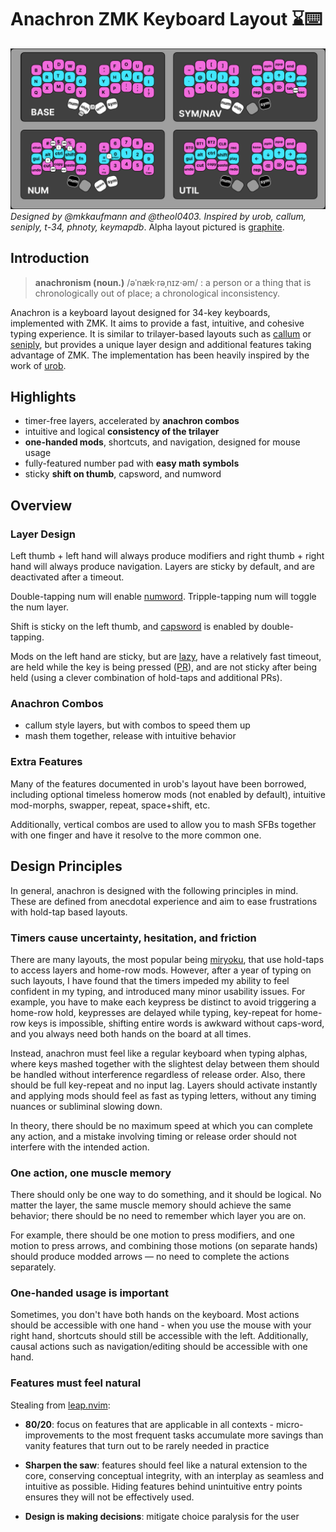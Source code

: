 # Anachron ZMK Keyboard Layout ⌛⌨️

![anachron layout](./after-cleanup.png) _Designed by @mkkaufmann and @theol0403.
Inspired by urob, callum, seniply, t-34, phnoty, keymapdb_. Alpha layout
pictured is [graphite](https://github.com/rdavison/graphite-layout).

## Introduction

> **anachronism (noun.)** /əˈnæk·rəˌnɪz·əm/ : a person or a thing that is
> chronologically out of place; a chronological inconsistency.

Anachron is a keyboard layout designed for 34-key keyboards, implemented with
ZMK. It aims to provide a fast, intuitive, and cohesive typing experience. It is
similar to trilayer-based layouts such as
[callum](https://github.com/qmk/qmk_firmware/blob/master/users/callum/readme.md)
or [seniply](https://stevep99.github.io/seniply/), but provides a unique layer
design and additional features taking advantage of ZMK. The implementation has
been heavily inspired by the work of [urob](https://github.com/urob/zmk-config).

## Highlights

- timer-free layers, accelerated by **anachron combos**
- intuitive and logical **consistency of the trilayer**
- **one-handed mods**, shortcuts, and navigation, designed for mouse usage
- fully-featured number pad with **easy math symbols**
- sticky **shift on thumb**, capsword, and numword

## Overview

### Layer Design

Left thumb + left hand will always produce modifiers and right thumb + right
hand will always produce navigation. Layers are sticky by default, and are
deactivated after a timeout.

Double-tapping num will enable
[numword](https://github.com/urob/zmk-config#numword). Tripple-tapping num will
toggle the num layer.

Shift is sticky on the left thumb, and
[capsword](https://github.com/urob/zmk-config#capsword) is enabled by
double-tapping.

Mods on the left hand are sticky, but are
[lazy](https://github.com/zmkfirmware/zmk/pull/1812), have a relatively fast
timeout, are held while the key is being pressed
([PR](https://github.com/zmkfirmware/zmk/pull/1811)), and are not sticky after
being held (using a clever combination of hold-taps and additional PRs).

### Anachron Combos

- callum style layers, but with combos to speed them up
- mash them together, release with intuitive behavior

### Extra Features

Many of the features documented in urob's layout have been borrowed, including
optional timeless homerow mods (not enabled by default), intuitive mod-morphs,
swapper, repeat, space+shift, etc.

Additionally, vertical combos are used to allow you to mash SFBs together with
one finger and have it resolve to the more common one.

## Design Principles

In general, anachron is designed with the following principles in mind. These
are defined from anecdotal experience and aim to ease frustrations with hold-tap
based layouts.

### Timers cause uncertainty, hesitation, and friction

There are many layouts, the most popular being
[miryoku](https://github.com/manna-harbour/miryoku), that use hold-taps to
access layers and home-row mods. However, after a year of typing on such
layouts, I have found that the timers impeded my ability to feel confident in my
typing, and introduced many minor usability issues. For example, you have to
make each keypress be distinct to avoid triggering a home-row hold, keypresses
are delayed while typing, key-repeat for home-row keys is impossible, shifting
entire words is awkward without caps-word, and you always need both hands on the
board at all times.

Instead, anachron must feel like a regular keyboard when typing alphas, where
keys mashed together with the slightest delay between them should be handled
without interference regardless of release order. Also, there should be full
key-repeat and no input lag. Layers should activate instantly and applying mods
should feel as fast as typing letters, without any timing nuances or subliminal
slowing down.

In theory, there should be no maximum speed at which you can complete any
action, and a mistake involving timing or release order should not interfere
with the intended action.

### One action, one muscle memory

There should only be one way to do something, and it should be logical. No
matter the layer, the same muscle memory should achieve the same behavior; there
should be no need to remember which layer you are on.

For example, there should be one motion to press modifiers, and one motion to
press arrows, and combining those motions (on separate hands) should produce
modded arrows — no need to complete the actions separately.

### One-handed usage is important

Sometimes, you don't have both hands on the keyboard. Most actions should be
accessible with one hand - when you use the mouse with your right hand,
shortcuts should still be accessible with the left. Additionally, causal actions
such as navigation/editing should be accessible with one hand.

### Features must feel natural

Stealing from [leap.nvim](https://github.com/ggandor/leap.nvim):

- **80/20**: focus on features that are applicable in all contexts -
  micro-improvements to the most frequent tasks accumulate more savings than
  vanity features that turn out to be rarely needed in practice

- **Sharpen the saw**: features should feel like a natural extension to the
  core, conserving conceptual integrity, with an interplay as seamless and
  intuitive as possible. Hiding features behind unintuitive entry points ensures
  they will not be effectively used.
- **Design is making decisions**: mitigate choice paralysis for the user
